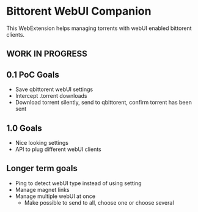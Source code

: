 # Bittorent WebUI Companion

This WebExtension helps managing torrents with webUI enabled bittorent clients.

## WORK IN PROGRESS

## 0.1 PoC Goals

- Save qbittorent webUI settings
- Intercept .torrent downloads
- Download torrent silently, send to qbittorent, confirm torrent has been sent

## 1.0 Goals

- Nice looking settings
- API to plug different webUI clients


## Longer term goals

- Ping to detect webUI type instead of using setting
- Manage magnet links
- Manage multiple webUI at once
    - Make possible to send to all, choose one or choose several